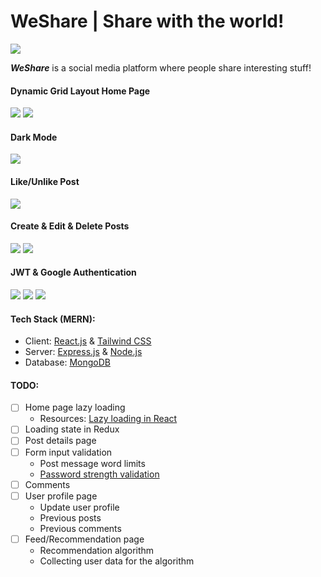 # WeShare | Share with the world!

![](https://i.imgur.com/aIHLyA5.png)

**_WeShare_** is a social media platform where people share interesting stuff!

#### Dynamic Grid Layout Home Page

![](https://i.imgur.com/QqMLUdV.png)
![](https://i.imgur.com/BA8QjZz.png)

#### Dark Mode

![](https://i.imgur.com/8pYdA7l.png)

#### Like/Unlike Post

![](https://i.imgur.com/ARbsJm1.jpg)

#### Create & Edit & Delete Posts

![](https://i.imgur.com/g6PmOR3.png)
![](https://i.imgur.com/6PSn6mh.png)

#### JWT & Google Authentication

![](https://i.imgur.com/sFFiCbe.png)
![](https://i.imgur.com/qAyufbE.png)
![](https://i.imgur.com/cqS9xGC.png)

#### Tech Stack (MERN):

- Client: [React.js](https://reactjs.org/) &amp; [Tailwind CSS](https://tailwindcss.com/)
- Server: [Express.js](https://expressjs.com/) &amp; [Node.js](https://nodejs.org/)
- Database: [MongoDB](https://www.mongodb.com/)

#### TODO:

- [ ] Home page lazy loading
  - Resources: [Lazy loading in React](https://www.loginradius.com/blog/engineering/lazy-loading-in-react/)
- [ ] Loading state in Redux
- [ ] Post details page
- [ ] Form input validation
  - Post message word limits
  - [Password strength validation](https://www.computerworld.com/article/2833081/how-to-validate-password-strength-using-a-regular-expression.html)
- [ ] Comments
- [ ] User profile page
  - Update user profile
  - Previous posts
  - Previous comments
- [ ] Feed/Recommendation page
  - Recommendation algorithm
  - Collecting user data for the algorithm
